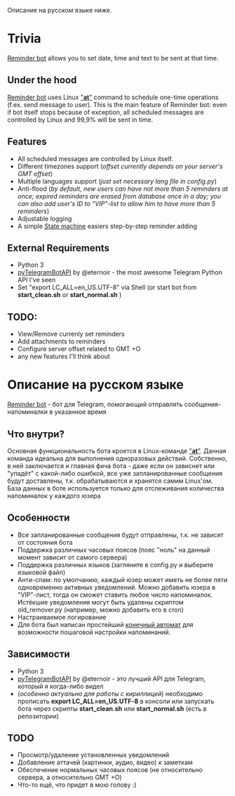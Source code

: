 Описание на русском языке ниже.

# Trivia
[Reminder bot](http://telegram.me/eng_alarms_bot) allows you to set date, time and text to be sent at that time. 

## Under the hood
[Reminder bot](http://telegram.me/eng_alarms_bot) uses Linux ["__at__"](http://linux.die.net/man/1/at) command to schedule one-time operations (f.ex. send message to user). This is the main feature of Reminder bot: even if bot itself stops because of exception, all scheduled messages are controlled by Linux and 99,9% will be sent in time.  

## Features
* All scheduled messages are controlled by Linux itself.
* Different timezones support (_offset currently depends on your server's GMT offset_)
* Multiple languages support (_just set necessary lang file in config.py_)
* Anti-flood (_by default, new users can have not more than 5 reminders at once; expired reminders are erased from database once in a day; you can also add user's ID to "VIP"-list to allow him to have more than 5 reminders_)
* Adjustable logging
* A simple [State machine](https://en.wikipedia.org/wiki/Finite-state_machine) easiers step-by-step reminder adding

## External Requirements
- Python 3  
- [pyTelegramBotAPI](https://github.com/eternnoir/pyTelegramBotAPI/) by @eternoir - the most awesome Telegram Python API I've seen
- Set "export LC_ALL=en_US.UTF-8" via Shell (or start bot from __start_clean.sh__ or __start_normal.sh__ )

## TODO:
- View/Remove currenly set reminders
- Add attachments to reminders
- Configure server offset related to GMT +O
- any new features I'll think about

# Описание на русском языке
[Reminder bot](telegram.me/alarms_bot) - бот для Telegram, помогающий отправлять сообщения-напоминалки в указанное время

## Что внутри?
Основная функциональность бота кроется в Linux-команде ["__at__"](http://www.opennet.ru/man.shtml?topic=at). Данная команда идеальна для выполнения одноразовых действий. Собственно, в ней заключается и главная фича бота - даже если он зависнет или "упадёт" с какой-либо ошибкой, все уже запланированные сообщения будут доставлены, т.к. обрабатываются и хранятся самим Linux'ом. База данных в боте используется только для отслеживания количества напоминалок у каждого юзера

## Особенности
- Все запланированные сообщения будут отправлены, т.к. не зависят от состояния бота
- Поддержка различных часовых поясов (пояс "ноль" на данный момент зависит от самого сервера)
- Поддержка различных языков (загляните в config.py и выберите языковой файл)
- Анти-спам: по умолчанию, каждый юзер может иметь не более пяти одновременно активных уведомлений. Можно добавить юзера в "VIP"-лист, тогда он сможет ставить любое число напоминалок. Истёкшие уведомления могут быть удалены скриптом old_remover.py (например, можно добавить его в cron)
- Настраиваемое логирование
- Для бота был написан простейший [конечный автомат](https://ru.wikipedia.org/wiki/%D0%9A%D0%BE%D0%BD%D0%B5%D1%87%D0%BD%D1%8B%D0%B9_%D0%B0%D0%B2%D1%82%D0%BE%D0%BC%D0%B0%D1%82) для возможности пошаговой настройки напоминаний.

## Зависимости
- Python 3
- [pyTelegramBotAPI](https://github.com/eternnoir/pyTelegramBotAPI/) by @eternoir - это лучший API для Telegram, который я когда-либо видел
- (_особенно актуально для работы с кириллицей_) необходимо прописать __export LC_ALL=en_US.UTF-8__ в консоли или запускать бота через скрипты __start_clean.sh__ или __start_normal.sh__ (есть в репозитории)

## TODO
- Просмотр/удаление установленных уведомлений
- Добавление аттачей (картинки, аудио, видео) к заметкам
- Обеспечение нормальных часовых поясов (не относительно сервера, а относительно GMT +O)
- Что-то ещё, что придет в мою голову :)